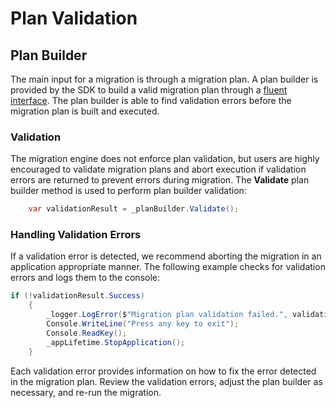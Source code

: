 # Plan Validation


## Plan Builder

The main input for a migration is through a migration plan. A plan builder is provided by the SDK to build a valid migration plan through a [fluent interface](https://en.wikipedia.org/wiki/Fluent_interface). The plan builder is able to find validation errors before the migration plan is built and executed.

### Validation

The migration engine does not enforce plan validation, but users are highly encouraged to validate migration plans and abort execution if validation errors are returned to prevent errors during migration. The **Validate** plan builder method is used to perform plan builder validation:

```C#
    var validationResult = _planBuilder.Validate();
```


### Handling Validation Errors
If a validation error is detected, we recommend aborting the migration in an application appropriate manner. The following example checks for validation errors and logs them to the console:

```C#
if (!validationResult.Success)
    {
        _logger.LogError($"Migration plan validation failed.", validationResult.Errors);
        Console.WriteLine("Press any key to exit");
        Console.ReadKey();
        _appLifetime.StopApplication();
    }
```

Each validation error provides information on how to fix the error detected in the migration plan. Review the validation errors, adjust the plan builder as necessary, and re-run the migration.